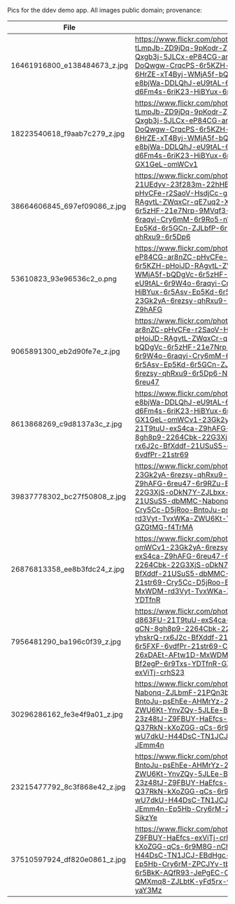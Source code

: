 Pics for the ddev demo app. All images public domain; provenance:

|File | Link |
|-----|------|
|16461916800_e138484673_z.jpg | https://www.flickr.com/photos/srahn/16461916800/in/photolist-r5FCkJ-tLmpJb-ZD9jDq-9pKodr-ZjHDzd-21UEdyv-23f283m-22hHB7V-23J1nc9-Qxgb3j-5JLCx-eP84CG-ar8nZC-pHvCFe-r2SaoV-HsdjCc-gnY6db-DoQwgw-CrqcPS-6r5KZH-pHoiJD-RAgvtL-ZWqxCr-qE7uq2-XHE42V-6HrZE-xT4Byj-WMjA5f-bQDgVc-6r5zHF-21e7Nrp-9MVqf3-GJBpRo-e8bjWa-DDLQhJ-eU9tAL-6r9W4o-6raqyi-Cry6mM-6r9Ro5-nWyHZt-d6Fm4s-6riK23-HiBYux-6r5Asv-Ep5Kd-6r5GCn-ZJLbfP-6r9Mcf-GX1GeL|
|18223540618_f9aab7c279_z.jpg | https://www.flickr.com/photos/salvatore_gerace/18223540618/in/photolist-tLmpJb-ZD9jDq-9pKodr-ZjHDzd-21UEdyv-23f283m-22hHB7V-23J1nc9-Qxgb3j-5JLCx-eP84CG-ar8nZC-pHvCFe-r2SaoV-HsdjCc-gnY6db-DoQwgw-CrqcPS-6r5KZH-pHoiJD-RAgvtL-ZWqxCr-qE7uq2-XHE42V-6HrZE-xT4Byj-WMjA5f-bQDgVc-6r5zHF-21e7Nrp-9MVqf3-GJBpRo-e8bjWa-DDLQhJ-eU9tAL-6r9W4o-6raqyi-Cry6mM-6r9Ro5-nWyHZt-d6Fm4s-6riK23-HiBYux-6r5Asv-Ep5Kd-6r5GCn-ZJLbfP-6r9Mcf-GX1GeL-omWCv1 |
|38664606845_697ef09086_z.jpg | https://www.flickr.com/photos/129416063@N07/38664606845/in/photolist-21UEdyv-23f283m-22hHB7V-23J1nc9-Qxgb3j-5JLCx-eP84CG-ar8nZC-pHvCFe-r2SaoV-HsdjCc-gnY6db-DoQwgw-CrqcPS-6r5KZH-pHoiJD-RAgvtL-ZWqxCr-qE7uq2-XHE42V-6HrZE-xT4Byj-WMjA5f-bQDgVc-6r5zHF-21e7Nrp-9MVqf3-GJBpRo-e8bjWa-DDLQhJ-eU9tAL-6r9W4o-6raqyi-Cry6mM-6r9Ro5-nWyHZt-d6Fm4s-6riK23-HiBYux-6r5Asv-Ep5Kd-6r5GCn-ZJLbfP-6r9Mcf-GX1GeL-omWCv1-23Gk2yA-6rezsy-qhRxu9-6r5Dp6 |
|53610823_93e96536c2_o.png | https://www.flickr.com/photos/srahn/53610823/in/photolist-5JLCx-eP84CG-ar8nZC-pHvCFe-r2SaoV-HsdjCc-gnY6db-DoQwgw-CrqcPS-6r5KZH-pHoiJD-RAgvtL-ZWqxCr-qE7uq2-XHE42V-6HrZE-xT4Byj-WMjA5f-bQDgVc-6r5zHF-21e7Nrp-9MVqf3-GJBpRo-e8bjWa-DDLQhJ-eU9tAL-6r9W4o-6raqyi-Cry6mM-6r9Ro5-nWyHZt-d6Fm4s-6riK23-HiBYux-6r5Asv-Ep5Kd-6r5GCn-ZJLbfP-6r9Mcf-GX1GeL-omWCv1-23Gk2yA-6rezsy-qhRxu9-6r5Dp6-NVUZXg-d863FU-21T9tuU-exS4ca-Z9hAFG |
|9065891300_eb2d90fe7e_z.jpg | https://www.flickr.com/photos/oscarfava/9065891300/in/photolist-eP84CG-ar8nZC-pHvCFe-r2SaoV-HsdjCc-gnY6db-DoQwgw-CrqcPS-6r5KZH-pHoiJD-RAgvtL-ZWqxCr-qE7uq2-XHE42V-6HrZE-xT4Byj-WMjA5f-bQDgVc-6r5zHF-21e7Nrp-9MVqf3-GJBpRo-e8bjWa-DDLQhJ-eU9tAL-6r9W4o-6raqyi-Cry6mM-6r9Ro5-nWyHZt-d6Fm4s-6riK23-HiBYux-6r5Asv-Ep5Kd-6r5GCn-ZJLbfP-6r9Mcf-GX1GeL-omWCv1-23Gk2yA-6rezsy-qhRxu9-6r5Dp6-NVUZXg-d863FU-21T9tuU-exS4ca-Z9hAFG-6reu47 |
|8613868269_c9d8137a3c_z.jpg | https://www.flickr.com/photos/mathiasappel/8613868269/in/photolist-e8bjWa-DDLQhJ-eU9tAL-6r9W4o-6raqyi-Cry6mM-6r9Ro5-nWyHZt-d6Fm4s-6riK23-HiBYux-6r5Asv-Ep5Kd-6r5GCn-ZJLbfP-6r9Mcf-GX1GeL-omWCv1-23Gk2yA-6rezsy-qhRxu9-6r5Dp6-NVUZXg-d863FU-21T9tuU-exS4ca-Z9hAFG-6reu47-6r9RZu-BfVFQd-AFt94c-qCN-8gh8p9-2264Cbk-22G3XjS-oDkN7Y-ZJLbxx-ywJDEA-H57MaQ-yhskrQ-rx6J2c-BfXddf-21USuS5-dbMMC-Nabonq-ZJLbmF-21PQn3b-6r5FXF-6vdfPr-21str69 |
|39837778302_bc27f50808_z.jpg | https://www.flickr.com/photos/78404550@N03/39837778302/in/photolist-23Gk2yA-6rezsy-qhRxu9-6r5Dp6-NVUZXg-d863FU-21T9tuU-exS4ca-Z9hAFG-6reu47-6r9RZu-BfVFQd-AFt94c-qCN-8gh8p9-2264Cbk-22G3XjS-oDkN7Y-ZJLbxx-ywJDEA-H57MaQ-yhskrQ-rx6J2c-BfXddf-21USuS5-dbMMC-Nabonq-ZJLbmF-21PQn3b-6r5FXF-6vdfPr-21str69-Cry5Cc-D5jRoo-BntoJu-psEhEe-AHMrYz-26xDAEt-AFtw1D-MxWDM-rd3Vyt-TvxWKa-ZWU6Kt-YnvZQy-5JLEe-Bf2egP-6r9Txs-YDTfnR-GZGtMG-f4TrMA |
|26876813358_ee8b3fdc24_z.jpg | https://www.flickr.com/photos/cogdog/26876813358/in/photolist-GX1GeL-omWCv1-23Gk2yA-6rezsy-qhRxu9-6r5Dp6-NVUZXg-d863FU-21T9tuU-exS4ca-Z9hAFG-6reu47-6r9RZu-BfVFQd-AFt94c-qCN-8gh8p9-2264Cbk-22G3XjS-oDkN7Y-ZJLbxx-ywJDEA-H57MaQ-yhskrQ-rx6J2c-BfXddf-21USuS5-dbMMC-Nabonq-ZJLbmF-21PQn3b-6r5FXF-6vdfPr-21str69-Cry5Cc-D5jRoo-BntoJu-psEhEe-AHMrYz-26xDAEt-AFtw1D-MxWDM-rd3Vyt-TvxWKa-ZWU6Kt-YnvZQy-5JLEe-Bf2egP-6r9Txs-YDTfnR |
|7956481290_ba196c0f39_z.jpg | https://www.flickr.com/photos/milkyfactory/7956481290/in/photolist-d863FU-21T9tuU-exS4ca-Z9hAFG-6reu47-6r9RZu-BfVFQd-AFt94c-qCN-8gh8p9-2264Cbk-22G3XjS-oDkN7Y-ZJLbxx-ywJDEA-H57MaQ-yhskrQ-rx6J2c-BfXddf-21USuS5-dbMMC-Nabonq-ZJLbmF-21PQn3b-6r5FXF-6vdfPr-21str69-Cry5Cc-D5jRoo-BntoJu-psEhEe-AHMrYz-26xDAEt-AFtw1D-MxWDM-rd3Vyt-TvxWKa-ZWU6Kt-YnvZQy-5JLEe-Bf2egP-6r9Txs-YDTfnR-GZGtMG-f4TrMA-23z48tJ-Z9FBUY-HaEfcs-exViTj-crhS23 |
|30296286162_fe3e4f9a01_z.jpg | https://www.flickr.com/photos/ianlivesey/30296286162/in/photolist-Nabonq-ZJLbmF-21PQn3b-6r5FXF-6vdfPr-21str69-Cry5Cc-D5jRoo-BntoJu-psEhEe-AHMrYz-26xDAEt-AFtw1D-MxWDM-rd3Vyt-TvxWKa-ZWU6Kt-YnvZQy-5JLEe-Bf2egP-6r9Txs-YDTfnR-GZGtMG-f4TrMA-23z48tJ-Z9FBUY-HaEfcs-exViTj-crhS23-23hR9L8-wWXrVe-K8Kr6v-Q37RkN-kXoZGG-qCs-6r9M8G-nChRn9-5J1Lnh-xYpBFk-EaASqT-6riLtQ-wU7dkU-H44DsC-TN1JCJ-EBdHgc-B9J55f-25jfviG-AFtiVB-PKj6N6-JEmm4n |
|23215477792_8c3f868e42_z.jpg | https://www.flickr.com/photos/28061028@N07/23215477792/in/photolist-BntoJu-psEhEe-AHMrYz-26xDAEt-AFtw1D-MxWDM-rd3Vyt-TvxWKa-ZWU6Kt-YnvZQy-5JLEe-Bf2egP-6r9Txs-YDTfnR-GZGtMG-f4TrMA-23z48tJ-Z9FBUY-HaEfcs-exViTj-crhS23-23hR9L8-wWXrVe-K8Kr6v-Q37RkN-kXoZGG-qCs-6r9M8G-nChRn9-5J1Lnh-xYpBFk-EaASqT-6riLtQ-wU7dkU-H44DsC-TN1JCJ-EBdHgc-B9J55f-25jfviG-AFtiVB-PKj6N6-JEmm4n-Ep5Hb-Cry6rM-ZPCJYv-tbTM5E-jEfvsF-8CRW44-Xy3KZv-SikzYe |
|37510597924_df820e0861_z.jpg | https://www.flickr.com/photos/bigfarmer/37510597924/in/photolist-Z9FBUY-HaEfcs-exViTj-crhS23-23hR9L8-wWXrVe-K8Kr6v-Q37RkN-kXoZGG-qCs-6r9M8G-nChRn9-5J1Lnh-xYpBFk-EaASqT-6riLtQ-wU7dkU-H44DsC-TN1JCJ-EBdHgc-B9J55f-25jfviG-AFtiVB-PKj6N6-JEmm4n-Ep5Hb-Cry6rM-ZPCJYv-tbTM5E-jEfvsF-8CRW44-Xy3KZv-SikzYe-6r5BkK-AQfR93-JePgEC-Cry5v8-sg4uS6-crhNFA-z3fMpP-FXUXVk-QMXmq8-ZJLbtK-yFd5rx-wQe52M-Bkud5n-BzWfxJ-5PHFNN-pnW8v4-yaY3Mz|
